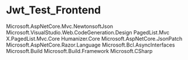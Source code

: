 # Jwt_Test_Frontend

Microsoft.AspNetCore.Mvc.NewtonsoftJson
Microsoft.VisualStudio.Web.CodeGeneration.Design
PagedList.Mvc
X.PagedList.Mvc.Core
Humanizer.Core
Microsoft.AspNetCore.JsonPatch
Microsoft.AspNetCore.Razor.Language
Microsoft.Bcl.AsyncInterfaces
Microsoft.Build
Microsoft.Build.Framework
Microsoft.CSharp
